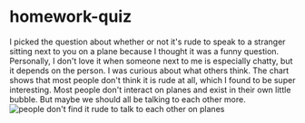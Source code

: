 # homework-quiz
I picked the question about whether or not it's rude to speak to a stranger sitting next to you on a plane because I thought it was a funny question.
Personally, I don't love it when someone next to me is especially chatty, but it depends on the person. I was curious about what others think. 
The chart shows that most people don't think it is rude at all, which I found to be super interesting. Most people don't interact on planes and exist in their own little bubble. But maybe we should all be talking to each other more.
![people don't find it rude to talk to each other on planes](https://datawrapper.dwcdn.net/dforA/1/)
